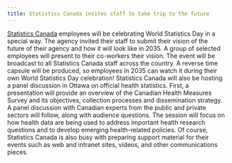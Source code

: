 ```yaml
---
title: Statistics Canada invites staff to take trip to the future
---
```

<a href=" http://www.statcan.gc.ca/" target="_blank">Statistics Canada</a> employees will be celebrating World Statistics Day in a special way. The agency invited their staff to submit their vision of the future of their agency and how it will look like in 2035. A group of selected employees will present to their co-workers their vision. The event will be broadcast to all Statistics Canada staff across the country. A reverse time capsule will be produced, so employees in 2035 can watch it during their own World Statistics Day celebration! 
Statistics Canada will also be hosting a panel discussion in Ottawa on official health statistics. First, a presentation will provide an overview of the Canadian Health Measures Survey and its objectives, collection processes and dissemination strategy. A panel discussion with Canadian experts from the public and private sectors will follow, along with audience questions. The session will focus on how health data are being used to address important health research questions and to develop emerging health-related policies.
Of course, Statistics Canada is also busy with preparing support material for their events such as web and intranet sites, videos, and other communications pieces.
